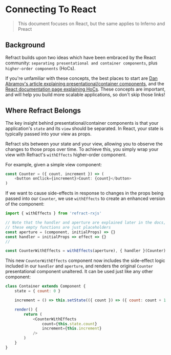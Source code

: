 # Connecting To React

> This document focuses on React, but the same applies to Inferno and Preact

## Background

Refract builds upon two ideas which have been embraced by the React community: `separating presentational and container components`, plus `higher-order components` (HoCs).

If you're unfamiliar with these concepts, the best places to start are [Dan Abramov's article explaining presentational/container components](https://medium.com/@dan_abramov/smart-and-dumb-components-7ca2f9a7c7d0), and the [React documentation page explaining HoCs](https://reactjs.org/docs/higher-order-components.html). These concepts are important, and will help you build more scalable applications, so don't skip those links!

## Where Refract Belongs

The key insight behind presentational/container components is that your application's `state` and its `view` should be separated. In React, your state is typically passed into your view as props.

Refract sits between your state and your view, allowing you to observe the changes to those props over time. To achieve this, you simply wrap your view with Refract's `withEffects` higher-order component.

For example, given a simple view component:

```js
const Counter = ({ count, increment }) => (
    <button onClick={increment}>Count: {count}</button>
)
```

If we want to cause side-effects in response to changes in the props being passed into our `Counter`, we use `withEffects` to create an enhanced version of the component:

```js
import { withEffects } from 'refract-rxjs'

// Note that the handler and aperture are explained later in the docs,
// these empty functions are just placeholders
const aperture = (component, initialProps) => {}
const handler = initialProps => effect => {}
//

const CounterWithEffects = withEffects(aperture), { handler }(Counter)
```

This new `CounterWithEffects` component now includes the side-effect logic included in our `handler` and `aperture`, and renders the original `Counter` presentational component unaltered. It can be used just like any other component:

```js
class Container extends Component {
    state = { count: 0 }

    increment = () => this.setState(({ count }) => ({ count: count + 1 }))

    render() {
        return (
            <CounterWithEffects
                count={this.state.count}
                increment={this.increment}
            />
        )
    }
}
```
